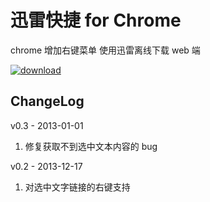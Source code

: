 # 迅雷快捷 for Chrome
chrome 增加右键菜单
使用迅雷离线下载 web 端

[![download](https://developers.google.com/chrome/web-store/images/branding/ChromeWebStore_BadgeWBorder_v2_206x58.png)](https://chrome.google.com/webstore/detail/%E8%BF%85%E9%9B%B7%E5%BF%AB%E6%8D%B7/dddcejkalllobbpblapmkgnnehcfagdf?hl=zh-CN&gl=001)

## ChangeLog
v0.3 - 2013-01-01
  1. 修复获取不到选中文本内容的 bug

v0.2 - 2013-12-17

  1. 对选中文字链接的右键支持
